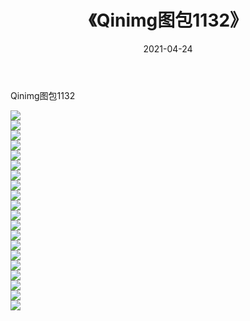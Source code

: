 ﻿---
layout: post
title:  《Qinimg图包1132》
date:   2021-04-24
img: http://imgx.orgx.ga/Qinimg图包/Qinimg图包1132/000.jpg
categories: [美女, 清纯, 唯美]
---

Qinimg图包1132

 ![](http://imgx.orgx.ga/Qinimg图包/Qinimg图包1132/001.jpg) <br>![](http://imgx.orgx.ga/Qinimg图包/Qinimg图包1132/002.jpg) <br>![](http://imgx.orgx.ga/Qinimg图包/Qinimg图包1132/003.jpg) <br>![](http://imgx.orgx.ga/Qinimg图包/Qinimg图包1132/004.jpg) <br>![](http://imgx.orgx.ga/Qinimg图包/Qinimg图包1132/005.jpg) <br>![](http://imgx.orgx.ga/Qinimg图包/Qinimg图包1132/006.jpg) <br>![](http://imgx.orgx.ga/Qinimg图包/Qinimg图包1132/007.jpg) <br>![](http://imgx.orgx.ga/Qinimg图包/Qinimg图包1132/008.jpg) <br>![](http://imgx.orgx.ga/Qinimg图包/Qinimg图包1132/009.jpg) <br>![](http://imgx.orgx.ga/Qinimg图包/Qinimg图包1132/010.jpg) <br>![](http://imgx.orgx.ga/Qinimg图包/Qinimg图包1132/011.jpg) <br>![](http://imgx.orgx.ga/Qinimg图包/Qinimg图包1132/012.jpg) <br>![](http://imgx.orgx.ga/Qinimg图包/Qinimg图包1132/013.jpg) <br>![](http://imgx.orgx.ga/Qinimg图包/Qinimg图包1132/014.jpg) <br>![](http://imgx.orgx.ga/Qinimg图包/Qinimg图包1132/015.jpg) <br>![](http://imgx.orgx.ga/Qinimg图包/Qinimg图包1132/016.jpg) <br>![](http://imgx.orgx.ga/Qinimg图包/Qinimg图包1132/017.jpg) <br>![](http://imgx.orgx.ga/Qinimg图包/Qinimg图包1132/018.jpg) <br>![](http://imgx.orgx.ga/Qinimg图包/Qinimg图包1132/019.jpg) <br>![](http://imgx.orgx.ga/Qinimg图包/Qinimg图包1132/020.jpg) <br>